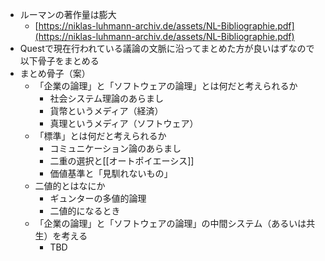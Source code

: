 
* ルーマンの著作量は膨大
	* [https://niklas-luhmann-archiv.de/assets/NL-Bibliographie.pdf](https://niklas-luhmann-archiv.de/assets/NL-Bibliographie.pdf)
* Questで現在行われている議論の文脈に沿ってまとめた方が良いはずなので以下骨子をまとめる
* まとめ骨子（案）
	* 「企業の論理」と「ソフトウェアの論理」とは何だと考えられるか
		* 社会システム理論のあらまし
		* 貨幣というメディア（経済）
		* 真理というメディア（ソフトウェア）
	* 「標準」とは何だと考えられるか
		* コミュニケーション論のあらまし
		* 二重の選択と[[オートポイエーシス]]
		* 価値基準と「見馴れないもの」
	* 二値的とはなにか
		* ギュンターの多値的論理
		* 二値的になるとき
	* 「企業の論理」と「ソフトウェアの論理」の中間システム（あるいは共生）を考える
		* TBD
